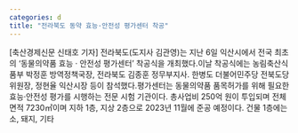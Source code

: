 ```yaml
---
categories: d
title: "전라북도 동약 효능·안전성 평가센터 착공"
---
```

[축산경제신문 신태호 기자] 전라북도(도지사 김관영)는 지난 6일 익산시에서 전국 최초의 ‘동물의약품 효능 · 안전성 평가센터’ 착공식을 개최했다.이날 착공식에는 농림축산식품부 박정훈 방역정책국장, 전라북도 김종훈 정무부지사. 한병도 더불어민주당 전북도당위원장, 정현율 익산시장 등이 참석했다.평가센터는 동물의약품 품목허가를 위해 필요한 효능·안전성 평가를 시행하는 전문 시험 기관이다. 총사업비 250억 원이 투입되며 전체면적 7230㎡이며 지하 1층, 지상 2층으로 2023년 11월에 준공 예정이다. 건물 1층에는 소, 돼지, 기타